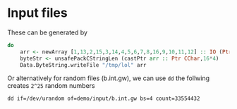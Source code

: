 # Input files

These can be generated by

```hs
do
    arr <- newArray [1,13,2,15,3,14,4,5,6,7,8,16,9,10,11,12] :: IO (Ptr CInt)
    byteStr <- unsafePackCStringLen (castPtr arr :: Ptr CChar,16*4)
    Data.ByteString.writeFile "/tmp/lol" arr
```

Or alternatively for random files (b.int.gw), we can use `dd` the follwing
creates `2^25` random numbers

```
dd if=/dev/urandom of=demo/input/b.int.gw bs=4 count=33554432
```

